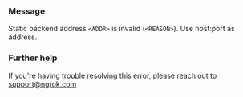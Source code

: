 
### Message
Static backend address <code>&lt;ADDR&gt;</code> is invalid (<code>&lt;REASON&gt;</code>). Use host:port as address.

### Further help
If you're having trouble resolving this error, please reach out to [support@ngrok.com](mailto:support@ngrok.com?subject=Help%20with%20ERR_NGROK_6506)

